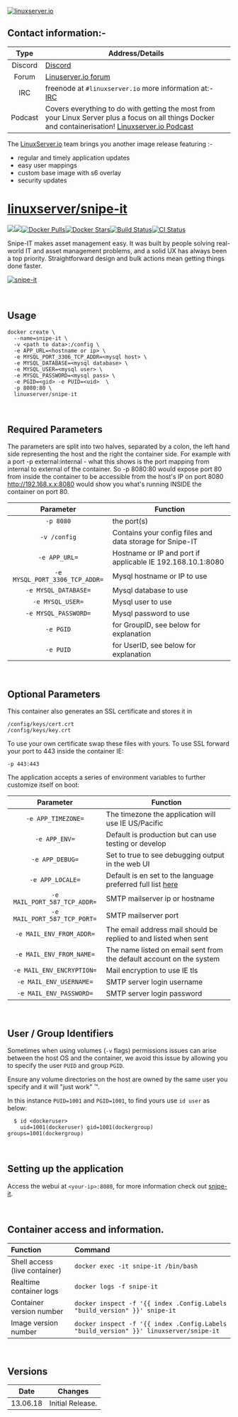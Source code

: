 [linuxserverurl]: https://linuxserver.io
[forumurl]: https://forum.linuxserver.io
[ircurl]: https://www.linuxserver.io/irc/
[podcasturl]: https://www.linuxserver.io/podcast/
[appurl]: https://github.com/snipe/snipe-it
[huburl]: https://hub.docker.com/r/linuxserver/snipe-it/
[localesurl]: https://github.com/snipe/snipe-it/tree/master/resources/lang


[![linuxserver.io](https://raw.githubusercontent.com/linuxserver/docker-templates/master/linuxserver.io/img/linuxserver_medium.png?v=4&s=4000)][linuxserverurl]


## Contact information:-

| Type | Address/Details |
| :---: | --- |
| Discord | [Discord](https://discord.gg/YWrKVTn) |
| Forum | [Linuserver.io forum][forumurl] |
| IRC | freenode at `#linuxserver.io` more information at:- [IRC][ircurl]
| Podcast | Covers everything to do with getting the most from your Linux Server plus a focus on all things Docker and containerisation! [Linuxserver.io Podcast][podcasturl] |


The [LinuxServer.io][linuxserverurl] team brings you another image release featuring :-

 + regular and timely application updates
 + easy user mappings
 + custom base image with s6 overlay
 + security updates

# [linuxserver/snipe-it][huburl]
[![](https://images.microbadger.com/badges/version/linuxserver/snipe-it.svg)](https://microbadger.com/images/linuxserver/snipe-it "Get your own version badge on microbadger.com")[![](https://images.microbadger.com/badges/image/linuxserver/snipe-it.svg)](https://microbadger.com/images/linuxserver/snipe-it "Get your own image badge on microbadger.com")[![Docker Pulls](https://img.shields.io/docker/pulls/linuxserver/snipe-it.svg)][huburl][![Docker Stars](https://img.shields.io/docker/stars/linuxserver/snipe-it.svg)][huburl][![Build Status](https://pipeline.linuxserver.io/buildStatus/icon?job=docker-snipe-it/master)](https://pipeline.linuxserver.io/job/docker-snipe-it/job/master/)[![CI Status](https://lsio-ci.ams3.digitaloceanspaces.com/linuxserver/snipe-it/latest/badge.svg)](https://lsio-ci.ams3.digitaloceanspaces.com/linuxserver/snipe-it/latest/index.html)

Snipe-IT makes asset management easy. It was built by people solving real-world IT and asset management problems, and a solid UX has always been a top priority. Straightforward design and bulk actions mean getting things done faster.

[![snipe-it](https://s3-us-west-2.amazonaws.com/linuxserver-docs/images/snipe-it-logo500x500.png)][appurl]

&nbsp;

## Usage

```
docker create \
  --name=snipe-it \
  -v <path to data>:/config \
  -e APP_URL=<hostname or ip> \
  -e MYSQL_PORT_3306_TCP_ADDR=<mysql host> \
  -e MYSQL_DATABASE=<mysql database> \
  -e MYSQL_USER=<mysql user> \
  -e MYSQL_PASSWORD=<mysql pass> \
  -e PGID=<gid> -e PUID=<uid>  \
  -p 8080:80 \
  linuxserver/snipe-it
```

&nbsp;

## Required Parameters

The parameters are split into two halves, separated by a colon, the left hand side representing the host and the right the container side.
For example with a port -p external:internal - what this shows is the port mapping from internal to external of the container.
So -p 8080:80 would expose port 80 from inside the container to be accessible from the host's IP on port 8080
http://192.168.x.x:8080 would show you what's running INSIDE the container on port 80.



| Parameter | Function |
| :---: | --- |
| `-p 8080` | the port(s) |
| `-v /config` | Contains your config files and data storage for Snipe-IT|
| `-e APP_URL=` | Hostname or IP and port if applicable IE 192.168.10.1:8080 |
| `-e MYSQL_PORT_3306_TCP_ADDR=` | Mysql hostname or IP to use|
| `-e MYSQL_DATABASE=` | Mysql database to use|
| `-e MYSQL_USER=` | Mysql user to use|
| `-e MYSQL_PASSWORD=` | Mysql password to use|
| `-e PGID` | for GroupID, see below for explanation |
| `-e PUID` | for UserID, see below for explanation |

&nbsp;

## Optional Parameters

This container also generates an SSL certificate and stores it in
```
/config/keys/cert.crt
/config/keys/key.crt
```
To use your own certificate swap these files with yours. To use SSL forward your port to 443 inside the container IE:

```
-p 443:443
```

The application accepts a series of environment variables to further customize itself on boot:

  | Parameter | Function |
| :---: | --- |
| `-e APP_TIMEZONE=` | The timezone the application will use IE US/Pacific|
| `-e APP_ENV=` | Default is production but can use testing or develop|
| `-e APP_DEBUG=` | Set to true to see debugging output in the web UI|
| `-e APP_LOCALE=` | Default is en set to the language preferred full list [here][localesurl]|
| `-e MAIL_PORT_587_TCP_ADDR=` | SMTP mailserver ip or hostname|
| `-e MAIL_PORT_587_TCP_PORT=` | SMTP mailserver port|
| `-e MAIL_ENV_FROM_ADDR=` | The email address mail should be replied to and listed when sent|
| `-e MAIL_ENV_FROM_NAME=` | The name listed on email sent from the default account on the system|
| `-e MAIL_ENV_ENCRYPTION=` | Mail encryption to use IE tls |
| `-e MAIL_ENV_USERNAME=` | SMTP server login username|
| `-e MAIL_ENV_PASSWORD=` | SMTP server login password|


&nbsp;

## User / Group Identifiers

Sometimes when using volumes (`-v` flags) permissions issues can arise between the host OS and the container, we avoid this issue by allowing you to specify the user `PUID` and group `PGID`.

Ensure any volume directories on the host are owned by the same user you specify and it will "just work" &trade;.

In this instance `PUID=1001` and `PGID=1001`, to find yours use `id user` as below:

```
  $ id <dockeruser>
    uid=1001(dockeruser) gid=1001(dockergroup) groups=1001(dockergroup)
```

&nbsp;

## Setting up the application

Access the webui at `<your-ip>:8080`, for more information check out [snipe-it][appurl].

&nbsp;

## Container access and information.

| Function | Command |
| :--- | :--- |
| Shell access (live container) | `docker exec -it snipe-it /bin/bash` |
| Realtime container logs | `docker logs -f snipe-it` |
| Container version number | `docker inspect -f '{{ index .Config.Labels "build_version" }}' snipe-it` |
| Image version number |  `docker inspect -f '{{ index .Config.Labels "build_version" }}' linuxserver/snipe-it` |

&nbsp;

## Versions

|  Date | Changes |
| :---: | --- |
| 13.06.18 |  Initial Release. |
